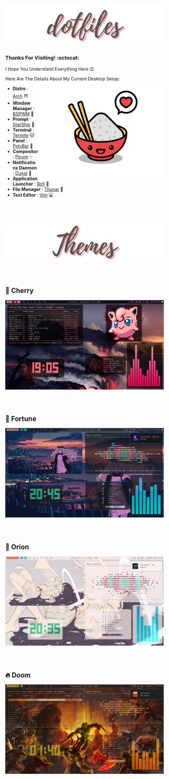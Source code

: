 ![alt text](Images/Banner_DotFiles.png)

### Thanks For Visiting! :octocat:



I Hope You Understand Everything Here :wink:

Here Are The Details About My Current Desktop Setup:
<a href="https://wiki.installgentoo.com/index.php/GNU/Linux_Ricing"><img src="Images/Banner_Rice.png" alt="" align="right" width="400px"></a>
- **Distro**                   : [Arch](https://archlinux.org/) ⛩️
- **Window Manager**           : [BSPWM](https://github.com/baskerville/bspwm) :art:
- **Prompt**                   : [StarShip](https://starship.rs/) 🚀
- **Terminal**                 : [Termite](https://github.com/thestinger/termite/) :cat:
- **Panel**                    : [PolyBar](https://github.com/polybar/polybar) :shaved_ice:
- **Compositor**               : [Picom](https://github.com/yshui/picom) :sparkles:
- **Notifications Daemon**    : [Dunst](https://github.com/dunst-project/dunst) :leaves:
- **Application Launcher**    : [Rofi](https://github.com/davatorium/rofi) 🎉
- **File Manager**            : [Thunar](https://github.com/ranger/ranger) :bookmark:
- **Text Editor**             : [Vim](https://github.com/vim/vim) :computer:

<br/><br/><br/>

![alt text](Images/Banner_Themes.png)

<br/><br/>

## 🌸 Cherry
![alt text](Images/Rice_Cherry.png)


<br/><br/>


## 🎀 Fortune
![alt text](Images/Rice_Fortune.png) 

<br/><br/>

## 🌈 Orion
![alt text](Images/Rice_Orion.png) 


<br/><br/>

## 🔥 Doom
![alt text](Images/Rice_Doom.png)



